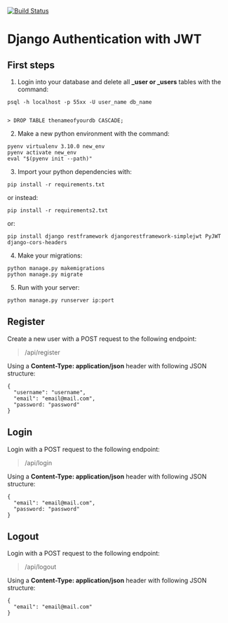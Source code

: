 [![Build Status](https://app.travis-ci.com/Josedlc/Django-Restaurant-Api.svg?branch=master)](https://app.travis-ci.com/Josedlc/Django-Restaurant-Api)

# Django Authentication with JWT 

## First steps

1. Login into your database and delete all **_user or _users** tables with the command:
```
psql -h localhost -p 55xx -U user_name db_name


> DROP TABLE thenameofyourdb CASCADE;
```

2. Make a new python environment with the command:
```
pyenv virtualenv 3.10.0 new_env
pyenv activate new_env
eval "$(pyenv init --path)"
```
3. Import your python dependencies with:
```
pip install -r requirements.txt
```

or instead:
```
pip install -r requirements2.txt
```

or:
```
pip install django restframework djangorestframework-simplejwt PyJWT django-cors-headers
```

4. Make your migrations:
```
python manage.py makemigrations
python manage.py migrate
```

5. Run with your server:
```
python manage.py runserver ip:port
```

## Register

Create a new user with a POST request to the following endpoint:
> /api/register

Using a **Content-Type: application/json** header with following JSON structure:

```
{
  "username": "username",
  "email": "email@mail.com",
  "password: "password"
}
```

## Login

Login with a POST request to the following endpoint:
> /api/login

Using a **Content-Type: application/json** header with following JSON structure:

```
{
  "email": "email@mail.com",
  "password: "password"
}
```


## Logout

Login with a POST request to the following endpoint:
> /api/logout

Using a **Content-Type: application/json** header with following JSON structure:

```
{
  "email": "email@mail.com"
}
```